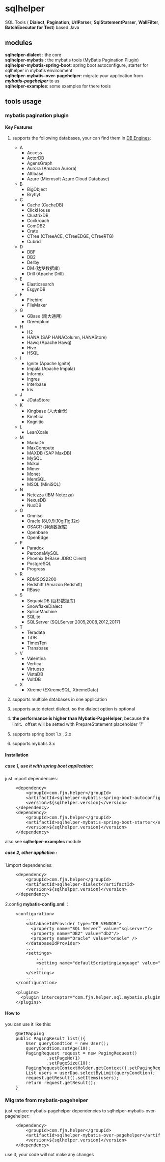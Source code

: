 # sqlhelper
SQL Tools ( **Dialect**, **Pagination**, **UrlParser**, **SqlStatementParser**, **WallFilter**, **BatchExecutor for Test**) based Java

## modules
**sqlhelper-dialect** : the core<br/>
**sqlhelper-mybatis** : the mybatis tools (MyBatis Pagination Plugin)<br/> 
**sqlhelper-mybatis-spring-boot**: spring boot autoconfigure, starter for sqlhelper in mybatis environment<br/>
**sqlhelper-mybatis-over-pagehelper**: migrate your application from ***mybatis-pagehelper*** to us <br/> 
**sqlhelper-examples**: some examples for there tools<br/>
 


## tools usage
### mybatis pagination plugin
#### Key Features
1. supports the following databases, your can find them in [DB Engines](https://db-engines.com/en/ranking/relational+dbms):    
    + A
        + Access
        + ActorDB
        + AgensGraph
        + Aurora (Amazon Aurora)
        + Altibase
        + Azure (Microsoft Azure Cloud Database)
    + B
        + BigObject
        + Brytlyt
    + C
        + Cache (CacheDB)
        + ClickHouse
        + ClustrixDB
        + Cockroach
        + ComDB2
        + Crate
        + CTree (CTreeACE, CTreeEDGE, CTreeRTG)
        + Cubrid       
    + D
        + DBF
        + DB2
        + Derby
        + DM (达梦数据库)
        + Drill (Apache Drill)
    + E      
        + Elasticsearch
        + EsgynDB
    + F
        + Firebird
        + FileMaker
    + G
        + GBase (南大通用)
        + Greenplum
    + H
        + H2
        + HANA (SAP HANAColumn, HANAStore)
        + Hawq (Apache Hawq)
        + Hive
        + HSQL        
    + I
        + Ignite (Apache Ignite)
        + Impala (Apache Impala)
        + Informix
        + Ingres
        + Interbase
        + Iris
    + J
        + JDataStore
    + K
        + Kingbase (人大金仓)
        + Kinetica   
        + Kognitio
    + L
        + LeanXcale        
    + M
        + MariaDb
        + MaxCompute
        + MAXDB (SAP MaxDB)
        + MySQL
        + Mckoi
        + Mimer
        + Monet
        + MemSQL
        + MSQL (MiniSQL)
    + N
        + Netezza (IBM Netezza)
        + NexusDB
        + NuoDB        
    + O
        + Omnisci
        + Oracle (8i,9,9i,10g,11g,12c)
        + OSACR (神通数据库)
        + Openbase
        + OpenEdge
    + P 
        + Paradox
        + PerconaMySQL
        + Phoenix (HBase JDBC Client)
        + PostgreSQL
        + Progress
    + R
        + RDMSOS2200
        + Redshift (Amazon Redshift)
        + RBase
    + S        
        + SequoiaDB (巨杉数据库)
        + SnowflakeDialect
        + SpliceMachine
        + SQLite
        + SQLServer (SQLServer 2005,2008,2012,2017)
    + T
        + Teradata
        + TiDB
        + TimesTen
        + Transbase
    + V
        + Valentina
        + Vertica
        + Virtuoso
        + VistaDB
        + VoltDB
    + X
        + Xtreme (EXtremeSQL, XtremeData)

2. supports multiple databases in one application 
3. supports auto detect dialect, so the dialect option is optional
4. **the performance is higher than Mybatis-PageHelper**, because the limit、offset will be setted with PrepareStatement placeholder '?'
5. supports spring boot 1.x , 2.x
6. supports mybatis 3.x 

#### Installation

##### case 1, use it with spring boot application: 
 just import dependencies:

<pre>
    &lt;dependency>
        &lt;groupId>com.fjn.helper&lt;/groupId>
        &lt;artifactId>sqlhelper-mybatis-spring-boot-autoconfigure&lt;/artifactId>
        &lt;version>${sqlhelper.version}&lt;/version>
    &lt;/dependency>
    &lt;dependency>
        &lt;groupId>com.fjn.helper&lt;/groupId>
        &lt;artifactId>sqlhelper-mybatis-spring-boot-starter&lt;/artifactId>
        &lt;version>${sqlhelper.version}&lt;/version>
    &lt;/dependency>
</pre>  

also see **sqlhelper-examples** module

##### case 2, other appliction : 
1.import dependencies:
<pre>
    &lt;dependency>
        &lt;groupId>com.fjn.helper&lt;/groupId>
        &lt;artifactId>sqlhelper-dialect&lt;/artifactId>
        &lt;version>${sqlhelper.version}&lt;/version>
    &lt;/dependency>
</pre>        
2.config **mybatis-config.xml** ：
<pre>
    &lt;configuration>
        ...
        &lt;databaseIdProvider type="DB_VENDOR">
          &lt;property name="SQL Server" value="sqlserver"/>
          &lt;property name="DB2" value="db2"/>
          &lt;property name="Oracle" value="oracle" />
        &lt;/databaseIdProvider>
        ...
        &lt;settings>
            ...
            &lt;setting name="defaultScriptingLanguage" value="com.fjn.helper.sql.mybatis.plugins.pagination.CustomScriptLanguageDriver" />
            ...
        &lt;/settings>
        ...
    &lt;/configuration>
    
    &lt;plugins>
      &lt;plugin interceptor="com.fjn.helper.sql.mybatis.plugins.pagination.MybatisPaginationPlugin" />
    &lt;/plugins>
</pre>


#### How to
you can use it like this:
<pre>
    @GetMapping
    public PagingResult list(){
        User queryCondtion = new User();
        queryCondtion.setAge(10);
        PagingRequest request = new PagingRequest()
                .setPageNo(1)
                .setPageSize(10);
        PagingRequestContextHolder.getContext().setPagingRequest(request);
        List<User> users = userDao.selectByLimit(queryCondtion);
        request.getResult().setItems(users);
        return request.getResult();
    }
</pre>


### Migrate from mybatis-pagehelper
just replace mybatis-pagehelper dependencies to sqlhelper-mybatis-over-pagehelper:
<pre>
    &lt;dependency>
        &lt;groupId>com.fjn.helper&lt;/groupId>
        &lt;artifactId>sqlhelper-mybatis-over-pagehelper&lt;/artifactId>
        &lt;version>${sqlhelper.version}&lt;/version>
    &lt;/dependency>
</pre>
use it, your code will not make any changes